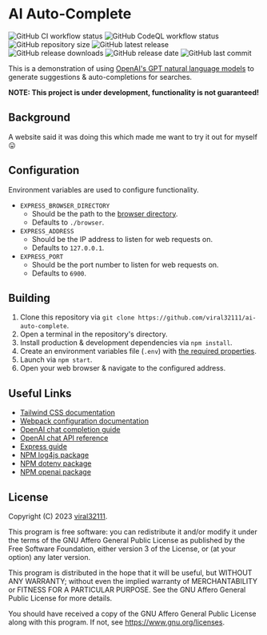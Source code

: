 # AI Auto-Complete

![GitHub CI workflow status](https://img.shields.io/github/actions/workflow/status/viral32111/ai-auto-complete/ci.yml?label=CI)
![GitHub CodeQL workflow status](https://img.shields.io/github/actions/workflow/status/viral32111/ai-auto-complete/codeql.yml?label=CodeQL)
![GitHub repository size](https://img.shields.io/github/repo-size/viral32111/ai-auto-complete?label=Size)
![GitHub latest release](https://img.shields.io/github/v/release/viral32111/ai-auto-complete?label=Latest%20Release)
![GitHub release downloads](https://img.shields.io/github/downloads/viral32111/ai-auto-complete/total?label=Downloads)
![GitHub release date](https://img.shields.io/github/release-date/viral32111/ai-auto-complete?label=Release%20Date)
![GitHub last commit](https://img.shields.io/github/last-commit/viral32111/ai-auto-complete?label=Last%20Commit)

This is a demonstration of using [OpenAI's GPT natural language models](https://platform.openai.com/docs/models) to generate suggestions & auto-completions for searches.

**NOTE: This project is under development, functionality is not guaranteed!**

## Background

A website said it was doing this which made me want to try it out for myself 😛

## Configuration

Environment variables are used to configure functionality.

* `EXPRESS_BROWSER_DIRECTORY`
  * Should be the path to the [browser directory](browser/).
  * Defaults to `./browser`.
* `EXPRESS_ADDRESS`
  * Should be the IP address to listen for web requests on.
  * Defaults to `127.0.0.1`.
* `EXPRESS_PORT`
  * Should be the port number to listen for web requests on.
  * Defaults to `6900`.

## Building

1. Clone this repository via `git clone https://github.com/viral32111/ai-auto-complete`.
2. Open a terminal in the repository's directory.
3. Install production & development dependencies via `npm install`.
4. Create an environment variables file (`.env`) with [the required properties](#Configuration).
5. Launch via `npm start`.
6. Open your web browser & navigate to the configured address.

## Useful Links

* [Tailwind CSS documentation](https://tailwindcss.com/docs/utility-first)
* [Webpack configuration documentation](https://webpack.js.org/concepts/configuration/)
* [OpenAI chat completion guide](https://platform.openai.com/docs/guides/chat)
* [OpenAI chat API reference](https://platform.openai.com/docs/api-reference/chat/create)
* [Express guide](https://expressjs.com/en/guide/routing.html)
* [NPM log4js package](https://www.npmjs.com/package/log4js)
* [NPM dotenv package](https://www.npmjs.com/package/dotenv)
* [NPM openai package](https://www.npmjs.com/package/openai)

## License

Copyright (C) 2023 [viral32111](https://viral32111.com).

This program is free software: you can redistribute it and/or modify
it under the terms of the GNU Affero General Public License as
published by the Free Software Foundation, either version 3 of the
License, or (at your option) any later version.

This program is distributed in the hope that it will be useful,
but WITHOUT ANY WARRANTY; without even the implied warranty of
MERCHANTABILITY or FITNESS FOR A PARTICULAR PURPOSE. See the
GNU Affero General Public License for more details.

You should have received a copy of the GNU Affero General Public License
along with this program. If not, see https://www.gnu.org/licenses.
